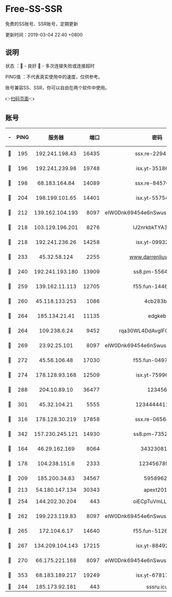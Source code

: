 # Free-SS-SSR

免费的SS账号、SSR账号，定期更新

更新时间：2019-03-04 22:40 +0800

## 说明

状态     ：🙂 - 良好 🙁 - 多次连接失败或连接超时

PING值   ：不代表真实使用中的速度，仅供参考。

账号兼容SS、SSR，你可以自由在两个软件中使用。

👉[扫码页面](https://liesauer.github.io/free-ss-ssr.github.io/)👈

## 账号

|-|PING|服务器|端口|密码|加密方式|区域|
|:----:|:----:|:-----:|-----:|:----:|:----:|:----:|
|🙂|195|192.241.198.43|16435|ssx.re-22943266|aes-256-cfb|US|
|🙂|196|192.241.239.98|19748|isx.yt-35186982|aes-256-cfb|US|
|🙂|198|68.183.164.84|14089|ssx.re-84576345|aes-256-cfb|US|
|🙂|204|198.199.101.65|14401|isx.yt-55754807|aes-256-cfb|US|
|🙂|212|139.162.104.193|8097|eIW0Dnk69454e6nSwuspv9DmS201tQ0D|aes-256-cfb|JP|
|🙂|218|103.129.196.201|8276|lJ2nrkbkTYA30wv0|aes-256-cfb|US|
|🙂|218|192.241.236.26|14258|isx.yt-09932989|aes-256-cfb|US|
|🙂|233|45.32.58.124|2255|www.darrenliuwei.com|aes-256-cfb|JP|
|🙂|240|192.241.193.180|13909|ss8.pm-55642212|aes-256-cfb|US|
|🙂|259|139.162.11.113|12705|f55.fun-14460072|aes-256-cfb|SG|
|🙂|260|45.118.133.253|1086|4cb283b8|aes-256-cfb|SG|
|🙂|264|185.134.21.41|11135|edgkeb|aes-256-cfb|GB|
|🙂|264|109.238.6.24|9452|rqa30WL4DdAvgIFG6Fs3znzTa|aes-256-cfb|FR|
|🙂|269|23.92.25.101|8097|eIW0Dnk69454e6nSwuspv9DmS201tQ0D|aes-256-cfb|US|
|🙂|272|45.56.106.48|17030|f55.fun-04977203|aes-256-cfb|US|
|🙂|274|178.128.93.168|12509|isx.yt-75996010|aes-256-cfb|SG|
|🙂|288|204.10.89.10|36477|123456|aes-256-cfb|US|
|🙂|301|45.32.104.21|5555|1234444411111|aes-256-cfb|SG|
|🙂|316|178.128.30.219|17858|ssx.re-06564019|aes-256-cfb|SG|
|🙂|342|157.230.245.121|14930|ss8.pm-73529175|aes-256-cfb|SG|
|🙂|164|46.29.162.169|8064|3432308177|aes-256-cfb|RU|
|🙂|178|104.238.151.6|2333|12345678900|aes-256-cfb|JP|
|🙂|209|185.200.34.83|34567|59589627|aes-256-cfb|US|
|🙂|213|54.180.147.134|30343|apext2019|chacha20|KR|
|🙂|254|144.202.30.204|443|oiECpTuVmLLxk4Ts|aes-256-cfb|US|
|🙂|262|199.223.119.83|8097|eIW0Dnk69454e6nSwuspv9DmS201tQ0D|aes-256-cfb|US|
|🙂|265|172.104.6.17|14640|f55.fun-51267758|aes-256-cfb|US|
|🙂|267|134.209.104.143|17215|isx.yt-88492022|aes-256-cfb|SG|
|🙂|270|66.175.221.168|8097|eIW0Dnk69454e6nSwuspv9DmS201tQ0D|aes-256-cfb|US|
|🙂|353|68.183.189.217|19249|isx.yt-67811831|aes-256-cfb|SG|
|🙁|244|185.173.92.181|443|sssru.icu|rc4-md5|RU|
